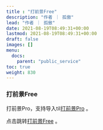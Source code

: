 ```yaml
---
title : "打前景Free"
description: "作者 ｜ 孤傲"
lead: "作者 ｜ 孤傲"
date: 2021-08-19T08:49:31+00:00
lastmod: 2021-08-19T08:49:31+00:00
draft: false 
images: []
menu:
  docs:
    parent: "public_service"
toc: true
weight: 830
---
```


### 打前景Free

打前景Pro，支持导入til[打前景Pro](https://skinprospect.gushao.club) 。

点击跳转[打前景Free](https://skinprospect.gushao.club) 。
